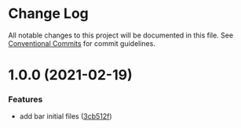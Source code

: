 # Change Log

All notable changes to this project will be documented in this file.
See [Conventional Commits](https://conventionalcommits.org) for commit guidelines.

# 1.0.0 (2021-02-19)


### Features

* add bar initial files ([3cb512f](https://github.com/HenriqueSilverio/monorepo/commit/3cb512f186461299f37abc24dc780f6c04e76059))
